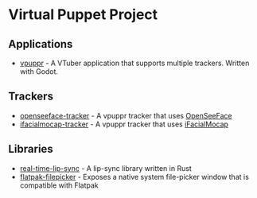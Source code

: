 # Virtual Puppet Project

## Applications

* [vpuppr](https://github.com/virtual-puppet-project/vpuppr) - A VTuber application that supports multiple trackers. Written with Godot.

## Trackers

* [openseeface-tracker](https://github.com/virtual-puppet-project/openseeface-tracker) - A vpuppr tracker that uses [OpenSeeFace](https://github.com/emilianavt/OpenSeeFace)
* [ifacialmocap-tracker](https://github.com/virtual-puppet-project/ifacialmocap-tracker) - A vpuppr tracker that uses [iFacialMocap](https://www.ifacialmocap.com/)

## Libraries

* [real-time-lip-sync](https://github.com/virtual-puppet-project/real-time-lip-sync-gd) - A lip-sync library written in Rust
* [flatpak-filepicker](https://github.com/virtual-puppet-project/flatpak-filepicker) - Exposes a native system file-picker window that is compatible with Flatpak
